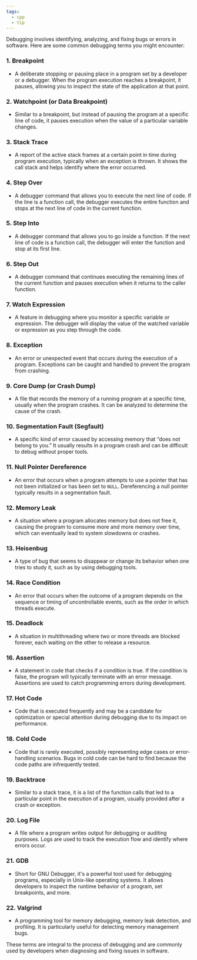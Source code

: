 ```yaml
---
tags:
  - cpp
  - tip
---
```


Debugging involves identifying, analyzing, and fixing bugs or errors in software. Here are some common debugging terms you might encounter:

### 1. **Breakpoint**
   - A deliberate stopping or pausing place in a program set by a developer or a debugger. When the program execution reaches a breakpoint, it pauses, allowing you to inspect the state of the application at that point.

### 2. **Watchpoint (or Data Breakpoint)**
   - Similar to a breakpoint, but instead of pausing the program at a specific line of code, it pauses execution when the value of a particular variable changes.

### 3. **Stack Trace**
   - A report of the active stack frames at a certain point in time during program execution, typically when an exception is thrown. It shows the call stack and helps identify where the error occurred.

### 4. **Step Over**
   - A debugger command that allows you to execute the next line of code. If the line is a function call, the debugger executes the entire function and stops at the next line of code in the current function.

### 5. **Step Into**
   - A debugger command that allows you to go inside a function. If the next line of code is a function call, the debugger will enter the function and stop at its first line.

### 6. **Step Out**
   - A debugger command that continues executing the remaining lines of the current function and pauses execution when it returns to the caller function.

### 7. **Watch Expression**
   - A feature in debugging where you monitor a specific variable or expression. The debugger will display the value of the watched variable or expression as you step through the code.

### 8. **Exception**
   - An error or unexpected event that occurs during the execution of a program. Exceptions can be caught and handled to prevent the program from crashing.

### 9. **Core Dump (or Crash Dump)**
   - A file that records the memory of a running program at a specific time, usually when the program crashes. It can be analyzed to determine the cause of the crash.

### 10. **Segmentation Fault (Segfault)**
   - A specific kind of error caused by accessing memory that “does not belong to you.” It usually results in a program crash and can be difficult to debug without proper tools.

### 11. **Null Pointer Dereference**
   - An error that occurs when a program attempts to use a pointer that has not been initialized or has been set to `NULL`. Dereferencing a null pointer typically results in a segmentation fault.

### 12. **Memory Leak**
   - A situation where a program allocates memory but does not free it, causing the program to consume more and more memory over time, which can eventually lead to system slowdowns or crashes.

### 13. **Heisenbug**
   - A type of bug that seems to disappear or change its behavior when one tries to study it, such as by using debugging tools.

### 14. **Race Condition**
   - An error that occurs when the outcome of a program depends on the sequence or timing of uncontrollable events, such as the order in which threads execute.

### 15. **Deadlock**
   - A situation in multithreading where two or more threads are blocked forever, each waiting on the other to release a resource.

### 16. **Assertion**
   - A statement in code that checks if a condition is true. If the condition is false, the program will typically terminate with an error message. Assertions are used to catch programming errors during development.

### 17. **Hot Code**
   - Code that is executed frequently and may be a candidate for optimization or special attention during debugging due to its impact on performance.

### 18. **Cold Code**
   - Code that is rarely executed, possibly representing edge cases or error-handling scenarios. Bugs in cold code can be hard to find because the code paths are infrequently tested.

### 19. **Backtrace**
   - Similar to a stack trace, it is a list of the function calls that led to a particular point in the execution of a program, usually provided after a crash or exception.

### 20. **Log File**
   - A file where a program writes output for debugging or auditing purposes. Logs are used to track the execution flow and identify where errors occur.

### 21. **GDB**
   - Short for GNU Debugger, it's a powerful tool used for debugging programs, especially in Unix-like operating systems. It allows developers to inspect the runtime behavior of a program, set breakpoints, and more.

### 22. **Valgrind**
   - A programming tool for memory debugging, memory leak detection, and profiling. It is particularly useful for detecting memory management bugs.

These terms are integral to the process of debugging and are commonly used by developers when diagnosing and fixing issues in software.